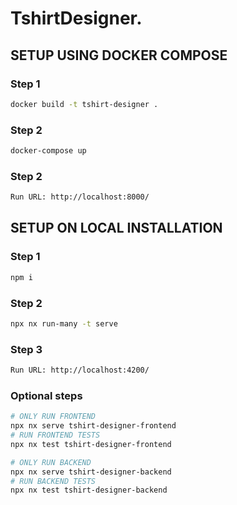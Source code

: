 # TshirtDesigner.

## SETUP USING DOCKER COMPOSE

### Step 1

```sh
docker build -t tshirt-designer .
```

### Step 2

```sh
docker-compose up
```

### Step 2

```sh
Run URL: http://localhost:8000/
```

## SETUP ON LOCAL INSTALLATION

### Step 1

```sh
npm i
```

### Step 2

```sh
npx nx run-many -t serve
```

### Step 3

```sh
Run URL: http://localhost:4200/
```

### Optional steps

```sh
# ONLY RUN FRONTEND
npx nx serve tshirt-designer-frontend
# RUN FRONTEND TESTS
npx nx test tshirt-designer-frontend

# ONLY RUN BACKEND
npx nx serve tshirt-designer-backend
# RUN BACKEND TESTS
npx nx test tshirt-designer-backend
```
